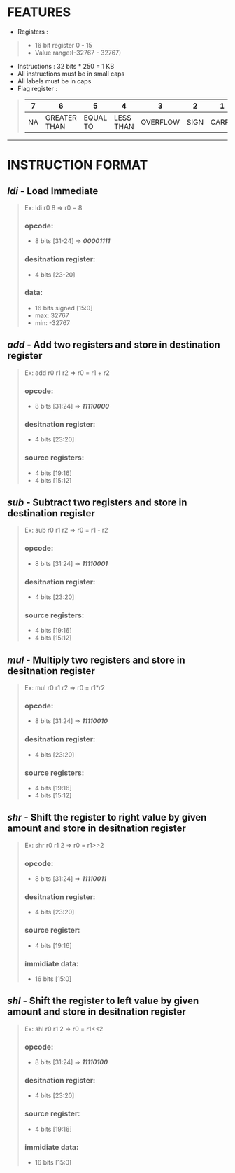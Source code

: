 # FEATURES

- Registers : 
>- 16 bit register 0 - 15  
>- Value range:(-32767 - 32767)
- Instructions : 32 bits * 250 = 1 KB
- All instructions must be in small caps
- All labels must be in caps
- Flag register :
> |  7   |  6             |  5         |  4          |  3       |  2   |  1    |  0   |
> | ---- | -------------- | ---------- | ----------- | -------- | ---- | ----- | ---- |
> |  NA  |  GREATER THAN  |  EQUAL TO  |  LESS THAN  | OVERFLOW | SIGN | CARRY | ZERO |

---

<!-- (31)00000000(24) (23)0000(20) (19)0000(16) (15)0000(12) (11)0000(8) (7)0000(4) (3)0000(0) -->

# INSTRUCTION FORMAT

## ***ldi*** - Load Immediate 
> Ex: ldi r0 8 => r0 = 8
> ### opcode: 
>- 8 bits [31-24] => ***00001111***  
> ### desitnation register: 
>- 4 bits [23-20]  
> ### data: 
>- 16 bits signed [15:0]  
>- max: 32767
>- min: -32767

## ***add*** - Add two registers and store in destination register
> Ex: add r0 r1 r2 => r0 = r1 + r2
> ### opcode: 
>- 8 bits [31:24] => ***11110000***  
> ### desitnation register: 
>- 4 bits [23:20]  
> ### source registers:
>- 4 bits [19:16]
>- 4 bits [15:12]

## ***sub*** - Subtract two registers and store in destination register
> Ex: sub r0 r1 r2 => r0 = r1 - r2
> ### opcode: 
>- 8 bits [31:24] => ***11110001***  
> ### desitnation register: 
>- 4 bits [23:20]  
> ### source registers:
>- 4 bits [19:16]
>- 4 bits [15:12]

## ***mul*** - Multiply two registers and store in desitnation register
> Ex: mul r0 r1 r2 => r0 = r1*r2
> ### opcode: 
>- 8 bits [31:24] => ***11110010***  
> ### desitnation register: 
>- 4 bits [23:20]  
> ### source registers:
>- 4 bits [19:16]
>- 4 bits [15:12]

## ***shr*** - Shift the register to right value by given amount and store in desitnation register
> Ex: shr r0 r1 2 => r0 = r1>>2
> ### opcode: 
>- 8 bits [31:24] => ***11110011***  
> ### desitnation register: 
>- 4 bits [23:20]  
> ### source register:
>- 4 bits [19:16]
> ### immidiate data:
>- 16 bits [15:0]

## ***shl*** - Shift the register to left value by given amount and store in desitnation register
> Ex: shl r0 r1 2 => r0 = r1<<2
> ### opcode: 
>- 8 bits [31:24] => ***11110100***  
> ### desitnation register: 
>- 4 bits [23:20]  
> ### source register:
>- 4 bits [19:16]
> ### immidiate data:
>- 16 bits [15:0]